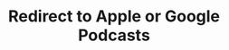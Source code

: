 ---
title: Redirect to Apple or Google Podcasts
redirect_from:
- /078r/
- /zadnja/
redirect_to: https://pod.fo/e/14b63d
---